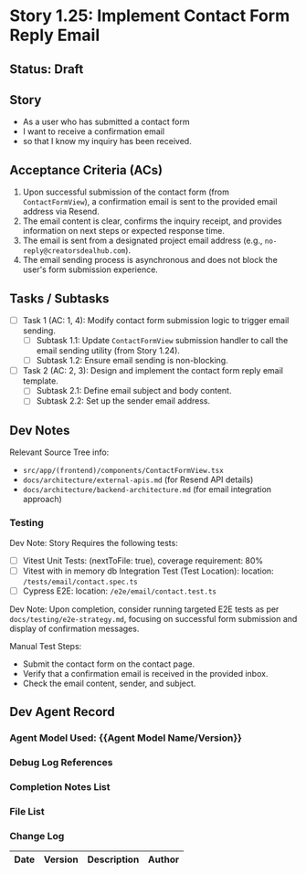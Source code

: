 # Story 1.25: Implement Contact Form Reply Email

## Status: Draft

## Story

- As a user who has submitted a contact form
- I want to receive a confirmation email
- so that I know my inquiry has been received.

## Acceptance Criteria (ACs)

1.  Upon successful submission of the contact form (from `ContactFormView`), a confirmation email is sent to the provided email address via Resend.
2.  The email content is clear, confirms the inquiry receipt, and provides information on next steps or expected response time.
3.  The email is sent from a designated project email address (e.g., `no-reply@creatorsdealhub.com`).
4.  The email sending process is asynchronous and does not block the user's form submission experience.

## Tasks / Subtasks

- [ ] Task 1 (AC: 1, 4): Modify contact form submission logic to trigger email sending.
  - [ ] Subtask 1.1: Update `ContactFormView` submission handler to call the email sending utility (from Story 1.24).
  - [ ] Subtask 1.2: Ensure email sending is non-blocking.
- [ ] Task 2 (AC: 2, 3): Design and implement the contact form reply email template.
  - [ ] Subtask 2.1: Define email subject and body content.
  - [ ] Subtask 2.2: Set up the sender email address.

## Dev Notes

Relevant Source Tree info:
- `src/app/(frontend)/components/ContactFormView.tsx`
- `docs/architecture/external-apis.md` (for Resend API details)
- `docs/architecture/backend-architecture.md` (for email integration approach)

### Testing

Dev Note: Story Requires the following tests:

- [ ] Vitest Unit Tests: (nextToFile: true), coverage requirement: 80%
- [ ] Vitest with in memory db Integration Test (Test Location): location: `/tests/email/contact.spec.ts`
- [ ] Cypress E2E: location: `/e2e/email/contact.test.ts`

Dev Note: Upon completion, consider running targeted E2E tests as per `docs/testing/e2e-strategy.md`, focusing on successful form submission and display of confirmation messages.

Manual Test Steps:
- Submit the contact form on the contact page.
- Verify that a confirmation email is received in the provided inbox.
- Check the email content, sender, and subject.

## Dev Agent Record

### Agent Model Used: {{Agent Model Name/Version}}

### Debug Log References

### Completion Notes List

### File List

### Change Log

| Date | Version | Description | Author |
| :--- | :------ | :---------- | :----- |
